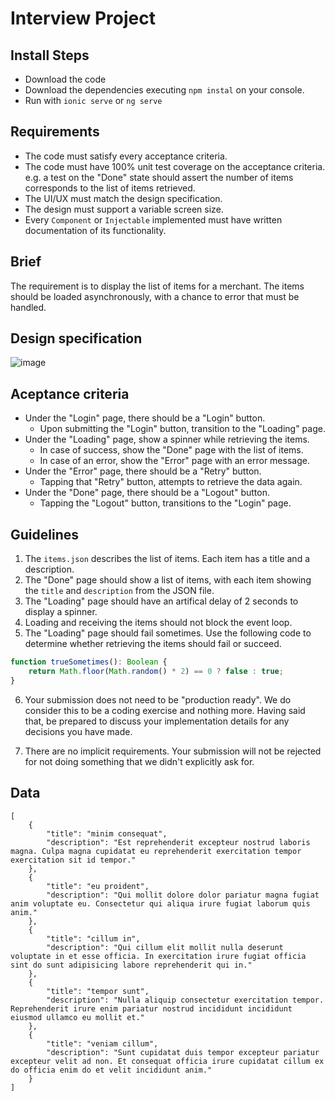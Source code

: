 # Interview Project

## Install Steps

- Download the code
- Download the dependencies executing `npm instal` on your console.
- Run with `ionic serve` or `ng serve`

## Requirements

- The code must satisfy every acceptance criteria.
- The code must have 100% unit test coverage on the acceptance criteria. e.g. a test on the "Done" state should assert the number of items corresponds to the list of items retrieved.
- The UI/UX must match the design specification.
- The design must support a variable screen size.
- Every `Component` or `Injectable` implemented must have written documentation of its functionality.

## Brief

The requirement is to display the list of items for a merchant. The items should be loaded asynchronously, with a chance to error that must be handled.

## Design specification
![image](https://user-images.githubusercontent.com/1089379/131301106-65bbaa31-098a-4d17-a07f-88c8dd9bd20f.png)


## Aceptance criteria 
- Under the "Login" page, there should be a "Login" button.
    - Upon submitting the "Login" button, transition to the "Loading" page.
- Under the "Loading" page, show a spinner while retrieving the items.
    - In case of success, show the "Done" page with the list of items.
    - In case of an error, show the "Error" page with an error message.
- Under the "Error" page, there should be a "Retry" button.
    - Tapping that "Retry" button, attempts to retrieve the data again.
- Under the "Done" page, there should be a "Logout" button.
    - Tapping the "Logout" button, transitions to the "Login" page.


## Guidelines

1. The `items.json` describes the list of items. Each item has a title and a description.
2. The "Done" page should show a list of items, with each item showing the `title` and `description` from the JSON file.
3. The "Loading" page should have an artifical delay of 2 seconds to display a spinner.
4. Loading and receiving the items should not block the event loop.
5. The "Loading" page should fail sometimes. Use the following code to determine whether retrieving the items should fail or succeed.

```jsx
function trueSometimes(): Boolean {
    return Math.floor(Math.random() * 2) == 0 ? false : true;
}
```

 6. Your submission does not need to be "production ready". We do consider this to be a coding exercise and nothing more. Having said that, be prepared to discuss your implementation details for any decisions you have made.

 7. There are no implicit requirements. Your submission will not be rejected for not doing something that we didn't explicitly ask for.

## Data 

```
[
    {
        "title": "minim consequat",
        "description": "Est reprehenderit excepteur nostrud laboris magna. Culpa magna cupidatat eu reprehenderit exercitation tempor exercitation sit id tempor."
    },
    {
        "title": "eu proident",
        "description": "Qui mollit dolore dolor pariatur magna fugiat anim voluptate eu. Consectetur qui aliqua irure fugiat laborum quis anim."
    },
    {
        "title": "cillum in",
        "description": "Qui cillum elit mollit nulla deserunt voluptate in et esse officia. In exercitation irure fugiat officia sint do sunt adipisicing labore reprehenderit qui in."
    },
    {
        "title": "tempor sunt",
        "description": "Nulla aliquip consectetur exercitation tempor. Reprehenderit irure enim pariatur nostrud incididunt incididunt eiusmod ullamco eu mollit et."
    },
    {
        "title": "veniam cillum",
        "description": "Sunt cupidatat duis tempor excepteur pariatur excepteur velit ad non. Et consequat officia irure cupidatat cillum ex do officia enim do et velit incididunt anim."
    }
]
```

